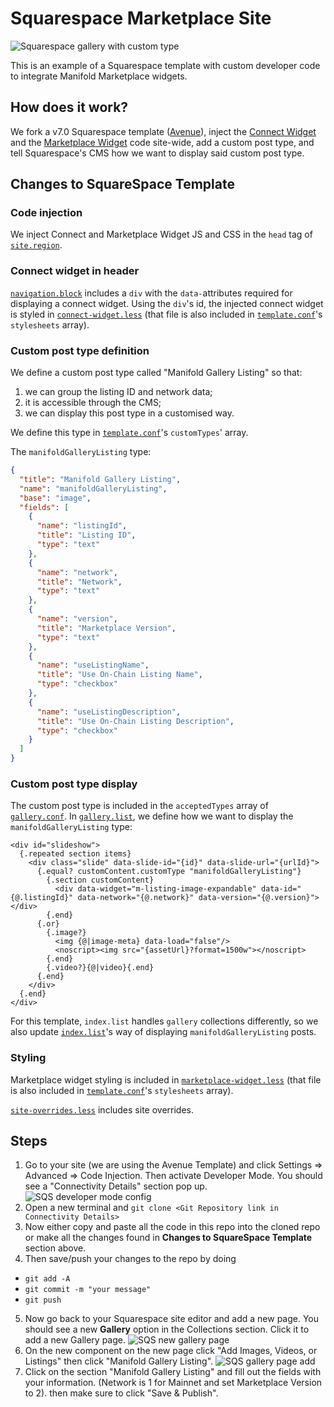 # Squarespace Marketplace Site

![Squarespace gallery with custom type](assets/gallery-with-custom-type.png)
<!-- <img src="./assets/gallery-with-custom-type.png" width="500" /> -->

This is an example of a Squarespace template with custom developer code to integrate Manifold Marketplace widgets.

## How does it work?

We fork a v7.0 Squarespace template ([Avenue](https://www.squarespace.com/templates/avenue-demo)), inject the [Connect Widget](https://docs.manifold.xyz/v/manifold-for-developers/resources/widgets/connect-widget) and the [Marketplace Widget](https://docs.manifold.xyz/v/manifold-for-developers/resources/widgets/marketplace-widgets) code site-wide, add a custom post type, and tell Squarespace's CMS how we want to display said custom post type.

## Changes to SquareSpace Template

### Code injection

We inject Connect and Marketplace Widget JS and CSS in the `head` tag of [`site.region`](./site.region).

### Connect widget in header

[`navigation.block`](./blocks/navigation.block) includes a `div` with the `data-`attributes required for displaying a connect widget. Using the `div`'s id, the injected connect widget is styled in [`connect-widget.less`](./styles/connect-widget.less) (that file is also included in [`template.conf`](./template.conf)'s `stylesheets` array).

### Custom post type definition

We define a custom post type called "Manifold Gallery Listing" so that:

1. we can group the listing ID and network data;
2. it is accessible through the CMS;
3. we can display this post type in a customised way.

We define this type in [`template.conf`](./template.conf)'s `customTypes`' array.

The `manifoldGalleryListing` type:

```json
{
  "title": "Manifold Gallery Listing",
  "name": "manifoldGalleryListing",
  "base": "image",
  "fields": [
    {
      "name": "listingId",
      "title": "Listing ID",
      "type": "text"
    },
    {
      "name": "network",
      "title": "Network",
      "type": "text"
    },
    {
      "name": "version",
      "title": "Marketplace Version",
      "type": "text"
    },
    {
      "name": "useListingName",
      "title": "Use On-Chain Listing Name",
      "type": "checkbox"
    },
    {
      "name": "useListingDescription",
      "title": "Use On-Chain Listing Description",
      "type": "checkbox"
    }
  ]
}
```

### Custom post type display

The custom post type is included in the `acceptedTypes` array of [`gallery.conf`](./collections/gallery.conf). In [`gallery.list`](./collections/gallery.list), we define how we want to display the `manifoldGalleryListing` type:

```jsont
<div id="slideshow">
  {.repeated section items}
    <div class="slide" data-slide-id="{id}" data-slide-url="{urlId}">
      {.equal? customContent.customType "manifoldGalleryListing"}
        {.section customContent}
          <div data-widget="m-listing-image-expandable" data-id="{@.listingId}" data-network="{@.network}" data-version="{@.version}"></div>
        {.end}
      {.or}
        {.image?}
          <img {@|image-meta} data-load="false"/>
          <noscript><img src="{assetUrl}?format=1500w"></noscript>
        {.end}
        {.video?}{@|video}{.end}
      {.end}
    </div>
  {.end}
</div>
```

For this template, `index.list` handles `gallery` collections differently, so we also update [`index.list`](./collections/index.list)'s way of displaying `manifoldGalleryListing` posts.

### Styling

Marketplace widget styling is included in [`marketplace-widget.less`](./styles/marketplace-widget.less) (that file is also included in [`template.conf`](./template.conf)'s `stylesheets` array).

[`site-overrides.less`](./styles/site-overrides.less) includes site overrides.

## Steps
1. Go to your site (we are using the Avenue Template) and click Settings => Advanced => Code Injection. Then activate Developer Mode. You should see a "Connectivity Details" section pop up.
![SQS developer mode config](./images/repo-info.png) <br />
2. Open a new terminal and `git clone <Git Repository link in Connectivity Details>`
3. Now either copy and paste all the code in this repo into the cloned repo or make all the changes found in **Changes to SquareSpace Template** section above. 
4. Then save/push your changes to the repo by doing 
  - `git add -A`
  - `git commit -m "your message"`
  - `git push` 
5. Now go back to your Squarespace site editor and add a new page. You should see a new **Gallery** option in the Collections section. Click it to add a new Gallery page.
![SQS new gallery page](./images/gallery-page-sqs.png) <br />
6. On the new component on the new page click "Add Images, Videos, or Listings" then click "Manifold Gallery Listing".
![SQS gallery page add](./images/gallery-page-add-listing.png) <br />
7. Click on the section "Manifold Gallery Listing" and fill out the fields with your information. (Network is 1 for Mainnet and set Marketplace Version to 2).
then make sure to click "Save & Publish".